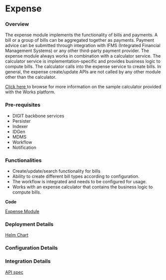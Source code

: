 # Expense

### Overview

The expense module implements the functionality of bills and payments. A bill or a group of bills can be aggregated together as payments. Payment advice can be submitted through integration with IFMS (Integrated Financial Management Systems) or any other third-party payment provider. The expense module always works in combination with a calculator service. The calculator service is implementation-specific and provides business logic to compute bills. The calculator calls into the expense service to create bills. In general, the expense create/update APIs are not called by any other module other than the calculator.&#x20;

[Click here ](../../../reference-implementations/muktasoft-v2.2/deployment/muktasoft-services/expense-calculator.md)to browse for more information on the sample calculator provided with the Works platform.&#x20;

### Pre-requisites

* DIGIT backbone services
* Persister
* Indexer
* IDGen
* MDMS
* Workflow
* Notification

### Functionalities

* Create/update/search functionality for bills
* Ability to create different bill types according to configuration.
* The workflow is integrated and needs to be configured for usage.
* Works with an expense calculator that contains the business logic to compute bills.&#x20;

**Code**

[Expense Module](https://github.com/egovernments/DIGIT-Works/tree/master/backend/expense)

### Deployment Details

[Helm Chart](https://github.com/egovernments/DIGIT-DevOps/tree/digit-works/deploy-as-code/helm/charts/digit-works/backend/expense)

### Configuration Details



### Integration Details

[API spec](../../../platform/architecture/low-level-design/services/expense.md#api-specifications)

